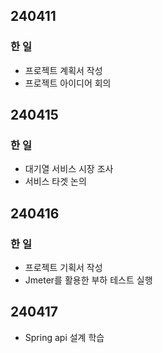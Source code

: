 ## 240411
### 한 일
* 프로젝트 계획서 작성
* 프로젝트 아이디어 회의

## 240415
### 한 일
* 대기열 서비스 시장 조사
* 서비스 타겟 논의

## 240416
### 한 일
* 프로젝트 기획서 작성
* Jmeter를 활용한 부하 테스트 실행

## 240417
* Spring api 설계 학습

